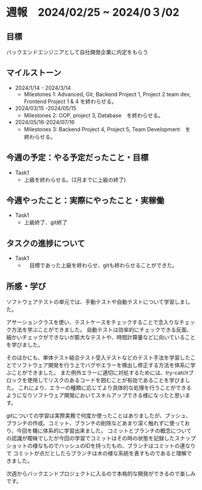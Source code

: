 # 週報　2024/02/25 ~ 2024/0３/02
## 目標   
バックエンドエンジニアとして自社開発企業に内定をもらう

## マイルストーン
- 2024/1/14 - 2024/3/14
  - Milestones 1: Advanced, Git, Backend Project 1, Project 2 team dev, Frontend Project 1 & 4 を終わらせる。
- 2024/03/15 -2024/05/15
  - Milestones 2: OOP, project 3, Database　を終わらせる。
- 2024/05/16-2024/07/16
  - Milestones 3: Backend Project 4, Project 5, Team Development　を終わらせる。
   
## 今週の予定：やる予定だったこと・目標
  - Task1
    - 上級を終わらせる。(2月までに上級の終了) 

## 今週やったこと：実際にやったこと・実稼働
- Task1
  - 上級終了、git終了

## タスクの進捗について
- Task1
  - 　目標であった上級を終わらせ、gitも終わらせることができた。

## 所感・学び

ソフトウェアテストの単元では、手動テストや自動テストについて学習しました。

アサーションクラスを使い、テストケースをチェックすることで念入りなチェック方法を学ぶことができました。
自動テストは効率的にチェックできる反面、細かいチェックができないが膨大なテストや、時間計算量などに向いていることを学びました。

そのほかにも、単体テスト結合テスト受入テストなどのテスト手法を学習したことでソフトウェア開発を行う上でバグやエラーを検出し修正する方法を体系に学ぶことができました。
また例外エラーに適切に対処するためには、try-catchブロックを使用してリスクのあるコードを囲むことが有効であることを学びました。
これにより、エラーの種類に応じてより具体的な処理を行うことができるようになりソフトウェア開発においてスキルアップできる様になったと思います。

gitについての学習は実際実務で何度か使ったことはありましたが、プッシュ、ブランチの作成、コミット、ブランチの削除などあまり深く触れずに使っており、今回を機に体系的に学習出来ました。
コミットとブランチの概念についての認識が曖昧でしたが今回の学習でコミットはその時の状態を記録したスナップショットの様なものでハッシュのIDを持ったもの、ブランチはコミットの連なりで
コミットが点だとしたらブランチは木の様な系統を表すものであると理解できました。

次週からバックエンドプロジェクトに入るので本格的な開発ができるので楽しみです。
